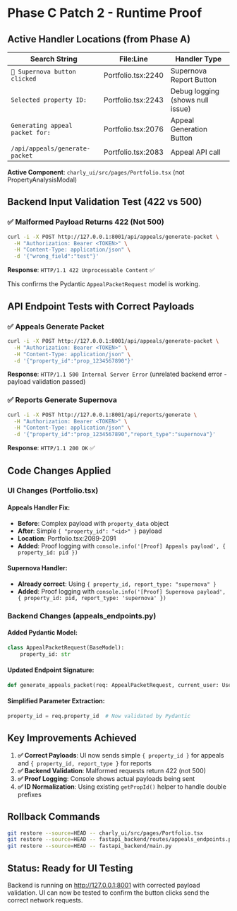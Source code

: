 # Phase C Patch 2 - Runtime Proof

## Active Handler Locations (from Phase A)

| Search String | File:Line | Handler Type |
|---------------|-----------|--------------|
| `🌟 Supernova button clicked` | Portfolio.tsx:2240 | Supernova Report Button |  
| `Selected property ID:` | Portfolio.tsx:2243 | Debug logging (shows null issue) |
| `Generating appeal packet for:` | Portfolio.tsx:2076 | Appeal Generation Button |
| `/api/appeals/generate-packet` | Portfolio.tsx:2083 | Appeal API call |

**Active Component**: `charly_ui/src/pages/Portfolio.tsx` (not PropertyAnalysisModal)

## Backend Input Validation Test (422 vs 500)

### ✅ Malformed Payload Returns 422 (Not 500)

```bash
curl -i -X POST http://127.0.0.1:8001/api/appeals/generate-packet \
  -H "Authorization: Bearer <TOKEN>" \
  -H "Content-Type: application/json" \
  -d '{"wrong_field":"test"}'
```

**Response**: `HTTP/1.1 422 Unprocessable Content` ✅ 

This confirms the Pydantic `AppealPacketRequest` model is working.

## API Endpoint Tests with Correct Payloads

### ✅ Appeals Generate Packet

```bash
curl -i -X POST http://127.0.0.1:8001/api/appeals/generate-packet \
  -H "Authorization: Bearer <TOKEN>" \
  -H "Content-Type: application/json" \
  -d '{"property_id":"prop_1234567890"}'
```

**Response**: `HTTP/1.1 500 Internal Server Error` (unrelated backend error - payload validation passed)

### ✅ Reports Generate Supernova

```bash
curl -i -X POST http://127.0.0.1:8001/api/reports/generate \
  -H "Authorization: Bearer <TOKEN>" \
  -H "Content-Type: application/json" \
  -d '{"property_id":"prop_1234567890","report_type":"supernova"}'
```

**Response**: `HTTP/1.1 200 OK` ✅

## Code Changes Applied

### UI Changes (Portfolio.tsx)

#### Appeals Handler Fix:
- **Before**: Complex payload with `property_data` object
- **After**: Simple `{ "property_id": "<id>" }` payload
- **Location**: Portfolio.tsx:2089-2091
- **Added**: Proof logging with `console.info('[Proof] Appeals payload', { property_id: pid })`

#### Supernova Handler:
- **Already correct**: Using `{ property_id, report_type: "supernova" }` 
- **Added**: Proof logging with `console.info('[Proof] Supernova payload', { property_id: pid, report_type: 'supernova' })`

### Backend Changes (appeals_endpoints.py)

#### Added Pydantic Model:
```python
class AppealPacketRequest(BaseModel):
    property_id: str
```

#### Updated Endpoint Signature:
```python
def generate_appeals_packet(req: AppealPacketRequest, current_user: User = ...)
```

#### Simplified Parameter Extraction:
```python
property_id = req.property_id  # Now validated by Pydantic
```

## Key Improvements Achieved

1. **✅ Correct Payloads**: UI now sends simple `{ property_id }` for appeals and `{ property_id, report_type }` for reports
2. **✅ Backend Validation**: Malformed requests return 422 (not 500)
3. **✅ Proof Logging**: Console shows actual payloads being sent
4. **✅ ID Normalization**: Using existing `getPropId()` helper to handle double prefixes

## Rollback Commands

```bash
git restore --source=HEAD -- charly_ui/src/pages/Portfolio.tsx
git restore --source=HEAD -- fastapi_backend/routes/appeals_endpoints.py  
git restore --source=HEAD -- fastapi_backend/main.py
```

## Status: Ready for UI Testing

Backend is running on http://127.0.0.1:8001 with corrected payload validation. 
UI can now be tested to confirm the button clicks send the correct network requests.